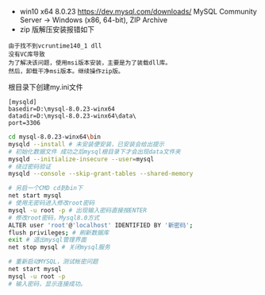 

- win10 x64 8.0.23
https://dev.mysql.com/downloads/
MySQL Community Server -> Windows (x86, 64-bit), ZIP Archive
- zip 版解压安装报错如下

```
由于找不到vcruntime140_1 dll
没有VC库导致
为了解决该问题，使用msi版本安装，主要是为了装载dll库。
然后，卸载干净msi版本。继续操作zip版。

```
根目录下创建my.ini文件
```
[mysqld]
basedir=D:\mysql-8.0.23-winx64
datadir=D:\mysql-8.0.23-winx64\data\
port=3306
```

```bash
cd mysql-8.0.23-winx64\bin
mysqld --install # 未安装便安装，已安装会给出提示
# 初始化数据文件 成功之后mysql根目录下才会出现data文件夹
mysqld --initialize-insecure --user=mysql
# 绕过密码验证
mysqld --console --skip-grant-tables --shared-memory

# 另启一个CMD cd到bin下
net start mysql
# 使用无密码进入修改root密码
mysql -u root -p # 出现输入密码直接按ENTER
# 修改root密码，Mysql8.0方式
ALTER user 'root'@'localhost' IDENTIFIED BY '新密码';
flush privileges; # 刷新数据库
exit # 退出mysql管理界面
net stop mysql # 关闭mysql服务

# 重新启动MYSQL，测试帐密问题
net start mysql
mysql -u root -p
# 输入密码，显示连接成功。
```